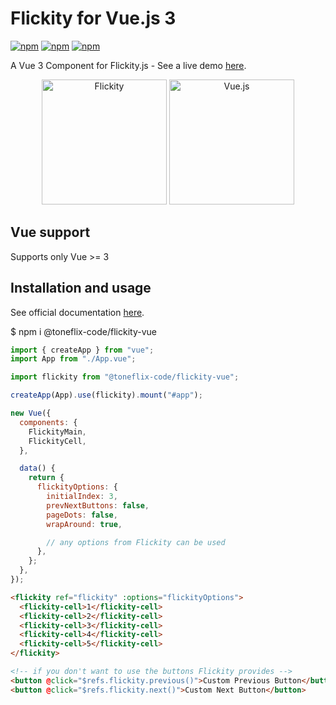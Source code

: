 # Flickity for Vue.js 3

[![npm](https://img.shields.io/npm/v/@toneflix-code/flickity-vue.svg?style=flat-square)](https://www.npmjs.com/package/@toneflix-code/flickity-vue)
[![npm](https://img.shields.io/npm/dt/@toneflix-code/flickity-vue.svg?style=flat-square)](https://www.npmjs.com/package/@toneflix-code/flickity-vue)
[![npm](https://img.shields.io/travis/drewjbartlett/vue-flickity.svg?branch=master&style=flat-square)](https://www.npmjs.com/package/vue-flickity)

A Vue 3 Component for Flickity.js - See a live demo [here](https://code.toneflix.com.ng/shared/flickity).

<p align="center">
    <img width="200" src="https://flickity.metafizzy.co/img/flickity-illustration.png" alt="Flickity">
    <img width="200" src="https://vuejs.org/images/logo.png" alt="Vue.js">
</p>

## Vue support

Supports only Vue >= 3

## Installation and usage

See official documentation [here](http://flickity.metafizzy.co/).

$ npm i @toneflix-code/flickity-vue

```js
import { createApp } from "vue";
import App from "./App.vue";

import flickity from "@toneflix-code/flickity-vue";

createApp(App).use(flickity).mount("#app");

new Vue({
  components: {
    FlickityMain,
    FlickityCell,
  },

  data() {
    return {
      flickityOptions: {
        initialIndex: 3,
        prevNextButtons: false,
        pageDots: false,
        wrapAround: true,

        // any options from Flickity can be used
      },
    };
  },
});
```

```html
<flickity ref="flickity" :options="flickityOptions">
  <flickity-cell>1</flickity-cell>
  <flickity-cell>2</flickity-cell>
  <flickity-cell>3</flickity-cell>
  <flickity-cell>4</flickity-cell>
  <flickity-cell>5</flickity-cell>
</flickity>

<!-- if you don't want to use the buttons Flickity provides -->
<button @click="$refs.flickity.previous()">Custom Previous Button</button>
<button @click="$refs.flickity.next()">Custom Next Button</button>
```
